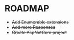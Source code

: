 # ROADMAP

- ~~Add Enumerable extensions~~
- ~~Add more Responses~~
- ~~Create AspNetCore project~~ 